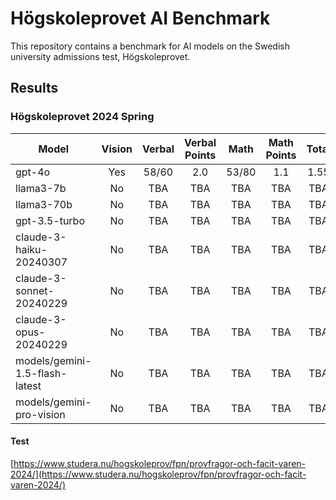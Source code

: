 # Högskoleprovet AI Benchmark

This repository contains a benchmark for AI models on the Swedish university admissions test, Högskoleprovet.

## Results

### Högskoleprovet 2024 Spring

| Model                          | Vision | Verbal | Verbal Points | Math  | Math Points | Total |
| ------------------------------ | :----: | :----: | :-----------: | :---: | :---------: | :---: |
| gpt-4o                         |  Yes   | 58/60  |      2.0      | 53/80 |     1.1     | 1.55  |
| llama3-7b                      |   No   |  TBA   |      TBA      |  TBA  |     TBA     |  TBA  |
| llama3-70b                     |   No   |  TBA   |      TBA      |  TBA  |     TBA     |  TBA  |
| gpt-3.5-turbo                  |   No   |  TBA   |      TBA      |  TBA  |     TBA     |  TBA  |
| claude-3-haiku-20240307        |   No   |  TBA   |      TBA      |  TBA  |     TBA     |  TBA  |
| claude-3-sonnet-20240229       |   No   |  TBA   |      TBA      |  TBA  |     TBA     |  TBA  |
| claude-3-opus-20240229         |   No   |  TBA   |      TBA      |  TBA  |     TBA     |  TBA  |
| models/gemini-1.5-flash-latest |   No   |  TBA   |      TBA      |  TBA  |     TBA     |  TBA  |
| models/gemini-pro-vision       |   No   |  TBA   |      TBA      |  TBA  |     TBA     |  TBA  |

#### Test

[https://www.studera.nu/hogskoleprov/fpn/provfragor-och-facit-varen-2024/](https://www.studera.nu/hogskoleprov/fpn/provfragor-och-facit-varen-2024/)
